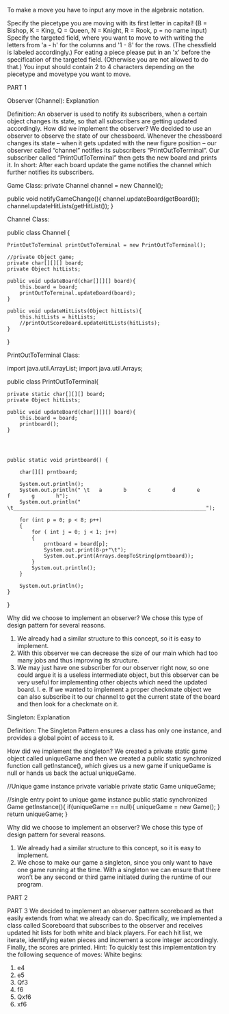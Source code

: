 To make a move you have to input any move in the algebraic notation.

Specify the piecetype you are moving with its first letter in capital! (B = Bishop, K = King, Q = Queen, N = Knight, R = Rook, p = no name input)
Specify the targeted field, where you want to move to with writing the letters from 'a - h' for the columns and '1 - 8' for the rows. (The chessfield is labeled accordingly.)
For eating a piece please put in an 'x' before the specification of the targeted field. (Otherwise you are not allowed to do that.)
You input should contain 2 to 4 characters depending on the piecetype and movetype you want to move.


PART 1

Observer (Channel): Explanation

Definition:
An observer is used to notify its subscribers, when a certain object changes its state, so that all subscribers are getting updated accordingly.
How did we implement the observer?
We decided to use an observer to observe the state of our chessboard. Whenever the chessboard changes its state – when it gets updated with the new figure position – our observer called “channel” notifies its subscribers “PrintOutToTerminal”. 
Our subscriber called “PrintOutToTerminal” then gets the new board and prints it.
In short: After each board update the game notifies the channel which further notifies its subscribers.

Game Class:
private Channel channel = new Channel();

public void notifyGameChange(){
    channel.updateBoard(getBoard());
    channel.updateHitLists(getHitList());
}

Channel Class:

public class Channel {

    PrintOutToTerminal printOutToTerminal = new PrintOutToTerminal();

    //private Object game;
    private char[][][] board;
    private Object hitLists;

    public void updateBoard(char[][][] board){
        this.board = board;
        printOutToTerminal.updateBoard(board);
    }

    public void updateHitLists(Object hitLists){
        this.hitLists = hitLists;
        //printOutScoreBoard.updateHitLists(hitLists);
    }

}



PrintOutToTerminal Class:

import java.util.ArrayList;
import java.util.Arrays;

public class PrintOutToTerminal{

    private static char[][][] board;
    private Object hitLists;

    public void updateBoard(char[][][] board){
        this.board = board;
        printboard();
    }




    public static void printboard() {

        char[][] prntboard;

        System.out.println();
        System.out.println(" \t   a       b       c       d       e       f       g       h");
        System.out.println(" \t_______________________________________________________________");

        for (int p = 0; p < 8; p++)
        {
            for ( int j = 0; j < 1; j++)
            {
                prntboard = board[p];
                System.out.print(8-p+"\t");
                System.out.print(Arrays.deepToString(prntboard));
            }
            System.out.println();
        }

        System.out.println();
    }


}

Why did we choose to implement an observer?
We chose this type of design pattern for several reasons. 
1.	We already had a similar structure to this concept, so it is easy to implement.
2.	With this observer we can decrease the size of our main which had too many jobs and thus improving its structure.
3.	We may just have one subscriber for our observer right now, so one could argue it is a useless intermediate object, but this observer can be very useful for implementing other objects which need the updated board. I. e. If we wanted to implement a proper checkmate object we can also subscribe it to our channel to get the current state of the board and then look for a checkmate on it.


Singleton: Explanation

Definition:
The Singleton Pattern ensures a class has only one instance, and provides a global point of access to it. 

How did we implement the singleton?
We created a private static game object called uniqueGame and then we created a public static synchronized function call getInstance(), which gives us a new game if uniqueGame is null or hands us back the actual uniqueGame.

//Unique game instance private variable
private static Game uniqueGame;

//single entry point to unique game instance
public static synchronized Game getInstance(){
    if(uniqueGame == null){
        uniqueGame = new Game();
    }
    return uniqueGame;
}

Why did we choose to implement an observer?
We chose this type of design pattern for several reasons. 
1.	We already had a similar structure to this concept, so it is easy to implement.
2.	We chose to make our game a singleton, since you only want to have one game running at the time. With a singleton we can ensure that there won’t be any second or third game initiated during the runtime of our program. 




PART 2




PART 3
We decided to implement an observer pattern scoreboard as that easily extends from what we already can do. Specifically, we implemented a class called Scoreboard that subscribes to the observer and receives updated hit lists for both white and black players. For each hit list, we iterate, identifying eaten pieces and increment a score integer accordingly. Finally, the scores are printed.
Hint: To quickly test this implementation try the following sequence of moves:
White begins:
1. e4
2. e5
3. Qf3
4. f6
5. Qxf6
6. xf6
